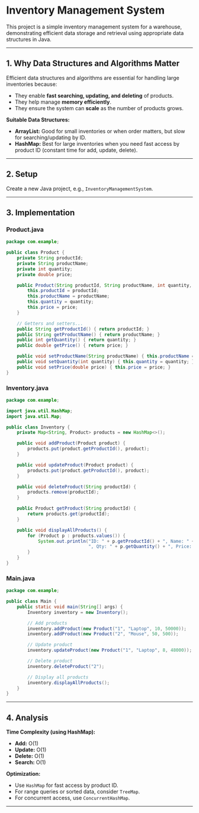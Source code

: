 # Inventory Management System

This project is a simple inventory management system for a warehouse, demonstrating efficient data storage and retrieval using appropriate data structures in Java.

---

## 1. Why Data Structures and Algorithms Matter

Efficient data structures and algorithms are essential for handling large inventories because:
- They enable **fast searching, updating, and deleting** of products.
- They help manage **memory efficiently**.
- They ensure the system can **scale** as the number of products grows.

**Suitable Data Structures:**
- **ArrayList:** Good for small inventories or when order matters, but slow for searching/updating by ID.
- **HashMap:** Best for large inventories when you need fast access by product ID (constant time for add, update, delete).

---

## 2. Setup

Create a new Java project, e.g., `InventoryManagementSystem`.

---

## 3. Implementation

### Product.java

```java
package com.example;

public class Product {
    private String productId;
    private String productName;
    private int quantity;
    private double price;

    public Product(String productId, String productName, int quantity, double price) {
        this.productId = productId;
        this.productName = productName;
        this.quantity = quantity;
        this.price = price;
    }

    // Getters and setters...
    public String getProductId() { return productId; }
    public String getProductName() { return productName; }
    public int getQuantity() { return quantity; }
    public double getPrice() { return price; }

    public void setProductName(String productName) { this.productName = productName; }
    public void setQuantity(int quantity) { this.quantity = quantity; }
    public void setPrice(double price) { this.price = price; }
}
```

### Inventory.java

```java
package com.example;

import java.util.HashMap;
import java.util.Map;

public class Inventory {
    private Map<String, Product> products = new HashMap<>();

    public void addProduct(Product product) {
        products.put(product.getProductId(), product);
    }

    public void updateProduct(Product product) {
        products.put(product.getProductId(), product);
    }

    public void deleteProduct(String productId) {
        products.remove(productId);
    }

    public Product getProduct(String productId) {
        return products.get(productId);
    }

    public void displayAllProducts() {
        for (Product p : products.values()) {
            System.out.println("ID: " + p.getProductId() + ", Name: " + p.getProductName() +
                               ", Qty: " + p.getQuantity() + ", Price: " + p.getPrice());
        }
    }
}
```

### Main.java

```java
package com.example;

public class Main {
    public static void main(String[] args) {
        Inventory inventory = new Inventory();

        // Add products
        inventory.addProduct(new Product("1", "Laptop", 10, 50000));
        inventory.addProduct(new Product("2", "Mouse", 50, 500));

        // Update product
        inventory.updateProduct(new Product("1", "Laptop", 8, 48000));

        // Delete product
        inventory.deleteProduct("2");

        // Display all products
        inventory.displayAllProducts();
    }
}
```

---

## 4. Analysis

**Time Complexity (using HashMap):**
- **Add:** O(1)
- **Update:** O(1)
- **Delete:** O(1)
- **Search:** O(1)

**Optimization:**
- Use `HashMap` for fast access by product ID.
- For range queries or sorted data, consider `TreeMap`.
- For concurrent access, use `ConcurrentHashMap`.

---
